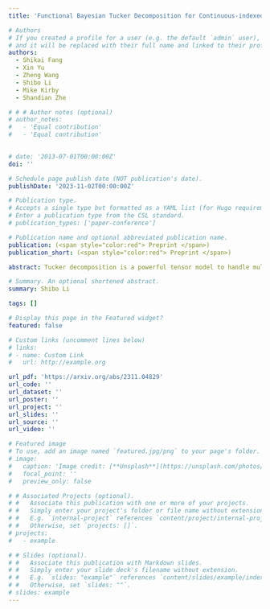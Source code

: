 ```yaml
---
title: 'Functional Bayesian Tucker Decomposition for Continuous-indexed Tensor Data'

# Authors
# If you created a profile for a user (e.g. the default `admin` user), write the username (folder name) here
# and it will be replaced with their full name and linked to their profile.
authors:
  - Shikai Fang
  - Xin Yu
  - Zheng Wang
  - Shibo Li
  - Mike Kirby
  - Shandian Zhe

# # # Author notes (optional)
# author_notes:
#   - 'Equal contribution'
#   - 'Equal contribution'
  

# date: '2013-07-01T00:00:00Z'
doi: ''

# Schedule page publish date (NOT publication's date).
publishDate: '2023-11-02T00:00:00Z'

# Publication type.
# Accepts a single type but formatted as a YAML list (for Hugo requirements).
# Enter a publication type from the CSL standard.
# publication_types: ['paper-conference']

# Publication name and optional abbreviated publication name.
publication: (<span style="color:red"> Preprint </span>)
publication_short: (<span style="color:red"> Preprint </span>)

abstract: Tucker decomposition is a powerful tensor model to handle multi-aspect data. It demonstrates the low-rank property by decomposing the grid-structured data as interactions between a core tensor and a set of object representations (factors). A fundamental assumption of such decomposition is that there were finite objects in each aspect or mode, corresponding to discrete indexes of data entries. However, many real-world data are not naturally posed in the setting. For example, geographic data is represented as continuous indexes of latitude and longitude coordinates, and cannot fit tensor models directly. To generalize Tucker decomposition to such scenarios, we propose Functional Bayesian Tucker Decomposition (FunBaT). We treat the continuous-indexed data as the interaction between the Tucker core and a group of latent functions. We use Gaussian processes (GP) as functional priors to model the latent functions, and then convert the GPs into a state-space prior by constructing an equivalent stochastic differential equation (SDE) to reduce computational cost. An efficient inference algorithm is further developed for scalable posterior approximation based on advanced message-passing techniques. The advantage of our method is shown in both synthetic data and several real-world applications.

# Summary. An optional shortened abstract.
summary: Shibo Li

tags: []

# Display this page in the Featured widget?
featured: false

# Custom links (uncomment lines below)
# links:
# - name: Custom Link
#   url: http://example.org

url_pdf: 'https://arxiv.org/abs/2311.04829'
url_code: ''
url_dataset: ''
url_poster: ''
url_project: ''
url_slides: ''
url_source: ''
url_video: ''

# Featured image
# To use, add an image named `featured.jpg/png` to your page's folder.
# image:
#   caption: 'Image credit: [**Unsplash**](https://unsplash.com/photos/pLCdAaMFLTE)'
#   focal_point: ''
#   preview_only: false

# # Associated Projects (optional).
# #   Associate this publication with one or more of your projects.
# #   Simply enter your project's folder or file name without extension.
# #   E.g. `internal-project` references `content/project/internal-project/index.md`.
# #   Otherwise, set `projects: []`.
# projects:
#   - example

# # Slides (optional).
# #   Associate this publication with Markdown slides.
# #   Simply enter your slide deck's filename without extension.
# #   E.g. `slides: "example"` references `content/slides/example/index.md`.
# #   Otherwise, set `slides: ""`.
# slides: example
---
```


<!-- {{% callout note %}}
Click the _Cite_ button above to demo the feature to enable visitors to import publication metadata into their reference management software.
{{% /callout %}}

{{% callout note %}}
Create your slides in Markdown - click the _Slides_ button to check out the example.
{{% /callout %}}

Add the publication's **full text** or **supplementary notes** here. You can use rich formatting such as including [code, math, and images](https://wowchemy.com/docs/content/writing-markdown-latex/). -->
